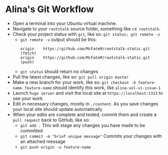 # Alina's Git Workflow

- Open a terminal into your Ubuntu virtual machine.  
- Navigate to your `rootstalk` source folder, something like `cd rootstalk`.
- Check your project status with `git`, like so: `git status; git remote -v`
  - `git remote -v` output should be this:
      ```
      origin	https://github.com/McFateM/rootstalk-static.git (fetch)
      origin	https://github.com/McFateM/rootstalk-static.git (push)
      ```
  - `git status` should return no changes
- Pull the latest changes, like so: `git pull origin master`
- Make a new branch for your work, like so: `git checkout -b feature-name`. `feature-name` should identify this work, like `alina-vol-vi-issue-1`
- Launch `hugo server` and visit the local site at `https://localhost:1313` to see your work
- Edit in necessary changes, mostly in `./content`.  As you save changes your local site should update automatically
- When your edits are complete and tested, commit them and create a `pull request` back to GitHub, like so:
  - `git add .`  This will stage any changes you have made to be committed
  - `git commit -m "brief unique message"`  Commits your changes with an attached message
  - `git push origin -u feature-name`                           
